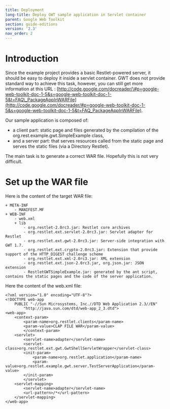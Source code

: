```yaml
---
title: Deployment
long-title: Deploy GWT sample application in Servlet container
parent: Google Web Toolkit
section: guide-editions
version: '2.3'
nav_order: 2
---
```

# Introduction

Since the example project provides a basic Restlet-powered server, it
should be easy to deploy it inside a servlet container. GWT does not
provide standard way to achieve this task, however, you can still get
more information at this URL :
[http://code.google.com/docreader/\#p=google-web-toolkit-doc-1-5&s=google-web-toolkit-doc-1-5&t=FAQ\_PackageAppInWARFile](http://code.google.com/docreader/#p=google-web-toolkit-doc-1-5&s=google-web-toolkit-doc-1-5&t=FAQ_PackageAppInWARFile).

Our sample application is composed of:

-   a client part: static page and files generated by the compilation of
    the org.rest.example.gwt.SimpleExample class,
-   and a server part: that serves resources called from the static page
    and serves the static files (via a Directory Restlet).

The main task is to generate a correct WAR file. Hopefully this is not
very difficult.

# Set up the WAR file

Here is the content of the target WAR file:

<pre class="language-bash"><code class="language-bash">+ META-INF
    - MANIFEST.MF
+ WEB-INF
    - web.xml
    + lib
        - org.restlet-2.0rc3.jar: Restlet core archives
        - org.restlet.ext.servlet-2.0rc3.jar: Servlet adapter for Restlet
        - org.restlet.ext.gwt-2.0rc3.jar: Server-side integration with GWT 1.7.
        - org.restlet.ext.crypto-2.0rc3.jar: Extension that provide support of the HTTP_DIGEST challenge scheme
        - org.restlet.ext.xml-2.0rc3.jar: XML extension
        - org.restlet.ext.json-2.0rc3.jar, org.json.jar: JSON extension
        - RestletGWTSimpleExample.jar: generated by the ant script, contains the static pages and the code of the server application.
</code></pre>

Here the content of the web.xml file:

<pre class="language-markup"><code class="language-markup">&lt;?xml version=&quot;1.0&quot; encoding=&quot;UTF-8&quot;?&gt;
&lt;!DOCTYPE web-app
    PUBLIC &quot;-//Sun Microsystems, Inc.//DTD Web Application 2.3//EN&quot;
        &quot;http://java.sun.com/dtd/web-app_2_3.dtd&quot;&gt;
&lt;web-app&gt;
    &lt;context-param&gt;
        &lt;param-name&gt;org.restlet.clients&lt;/param-name&gt;
        &lt;param-value&gt;CLAP FILE WAR&lt;/param-value&gt;
        &lt;/context-param&gt;
    &lt;servlet&gt;
        &lt;servlet-name&gt;adapter&lt;/servlet-name&gt;
        &lt;servlet-class&gt;org.restlet.ext.gwt.GwtShellServletWrapper&lt;/servlet-class&gt;
        &lt;init-param&gt;
            &lt;param-name&gt;org.restlet.application&lt;/param-name&gt;
            &lt;param-value&gt;org.restlet.example.gwt.server.TestServerApplication&lt;/param-value&gt;
        &lt;/init-param&gt;
        &lt;/servlet&gt;
    &lt;servlet-mapping&gt;
        &lt;servlet-name&gt;adapter&lt;/servlet-name&gt;
        &lt;url-pattern&gt;/*&lt;/url-pattern&gt;
    &lt;/servlet-mapping&gt;
&lt;/web-app&gt;
</code></pre>
